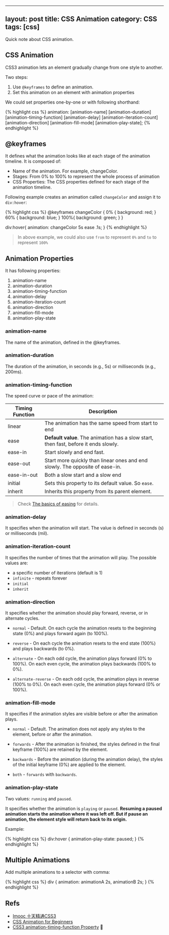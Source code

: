 
---
layout: post
title: CSS Animation
category: CSS
tags: [css]
---

Quick note about CSS animation. 

## CSS Animation

CSS3 animation lets an element gradually change from one style to another.

Two steps:

1. Use `@keyframes` to define an animation.
2. Set this animation on an element with animation properties

We could set properties one-by-one or with following shorthand:

{% highlight css %}
animation: [animation-name] [animation-duration] [animation-timing-function] [animation-delay] [animation-iteration-count] [animation-direction] [animation-fill-mode] [animation-play-state];
{% endhighlight %}

## @keyframes

It defines what the animation looks like at each stage of the animation timeline. It is composed of:

* Name of the animation. For example, changeColor.
* Stages: From 0% to 100% to represent the whole process of animation
* CSS Properties: The CSS properties defined for each stage of the animation timeline.

Following example creates an animation called `changeColor` and assign it to `div:hover`:

{% highlight css %}
@keyframes changeColor {
  0% {
    background: red;
  }
  60% {
    background: blue;
  }
  100%{
    background: green;
  }
}

div:hover{
  animation: changeColor 5s ease .1s;
}
{% endhighlight %}

> In above example, we could also use `from` to represent `0%` and `to` to represent `100%`

## Animation Properties

It has following properties: 

1. animation-name
2. animation-duration
3. animation-timing-function
4. animation-delay
5. animation-iteration-count
6. animation-direction
7. animation-fill-mode
8. animation-play-state

### animation-name

The name of the animation, defined in the @keyframes.

### animation-duration

The duration of the animation, in seconds (e.g., 5s) or milliseconds (e.g., 200ms).

### animation-timing-function

The speed curve or pace of the animation:

| Timing Function | Description |
|---|---|
| linear | The animation has the same speed from start to end |
| ease | **Default value**. The animation has a slow start, then fast, before it ends slowly. |
| ease-in | Start slowly and end fast.  |
| ease-out | Start more quickly than linear ones and end slowly. The opposite of ease-in. |
| ease-in-out | Both a slow start and a slow end |
| initial | Sets this property to its default value. So `ease`. |
| inherit | Inherits this property from its parent element. |

> Check [The basics of easing](https://developers.google.com/web/fundamentals/design-and-ui/animations/the-basics-of-easing?hl=en) for details.

### animation-delay 

It specifies when the animation will start. The value is defined in seconds (s) or milliseconds (mil).

### animation-iteration-count

It specifies the number of times that the animation will play. The possible values are:

* a specific number of iterations (default is 1)
* `infinite` - repeats forever
* `initial`
* `inherit`

### animation-direction

It specifies whether the animation should play forward, reverse, or in alternate cycles.

* `normal` - Default. On each cycle the animation resets to the beginning state (0%) and plays forward again (to 100%).

* `reverse` - On each cycle the animation resets to the end state (100%) and plays backwards (to 0%).

* `alternate` - On each odd cycle, the animation plays forward (0% to 100%). On each even cycle, the animation plays backwards (100% to 0%).

* `alternate-reverse` - On each odd cycle, the animation plays in reverse (100% to 0%). On each even cycle, the animation plays forward (0% or 100%).

### animation-fill-mode

It specifies if the animation styles are visible before or after the animation plays. 

* `normal` - Default. The animation does not apply any styles to the element, before or after the animation.

* `forwards` - After the animation is finished, the styles defined in the final keyframe (100%) are retained by the element.

* `backwards` - Before the animation (during the animation delay), the styles of the initial keyframe (0%) are applied to the element.

* `both` - `forwards` with `backwards`.

### animation-play-state

Two values: `running` and `paused`.

It specifies whether the animation is `playing` or `paused`. **Resuming a paused animation starts the animation where it was left off. But if pause an animation, the element style will return back to its origin.**

Example:

{% highlight css %}
div:hover {
  animation-play-state: paused;
}
{% endhighlight %}

## Multiple Animations

Add multiple animations to a selector with comma:

{% highlight css %}
div {
  animation: animationA 2s, animationB 2s;
}
{% endhighlight %}

## Refs

* [Imooc 十天精通CSS3](http://www.imooc.com/learn/33)
* [CSS Animation for Beginners](https://robots.thoughtbot.com/css-animation-for-beginners#animation-iteration-count)
* [CSS3 animation-timing-function Property](http://www.w3schools.com/cssref/css3_pr_animation-timing-function.asp) 
